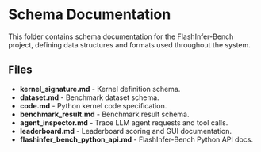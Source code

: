 # Schema Documentation

This folder contains schema documentation for the FlashInfer-Bench project, defining data structures and formats used throughout the system.

## Files

- **kernel_signature.md** - Kernel definition schema.
- **dataset.md** - Benchmark dataset schema.
- **code.md** - Python kernel code specification.
- **benchmark_result.md** - Benchmark result schema.
- **agent_inspector.md** - Trace LLM agent requests and tool calls.
- **leaderboard.md** - Leaderboard scoring and GUI documentation.
- **flashinfer_bench_python_api.md** - FlashInfer-Bench Python API docs.
